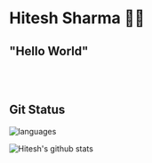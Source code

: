 # Hitesh Sharma 👨‍💻
## "Hello World"

<!--
 
**0124hitesh/0124hitesh** is a ✨ _special_ ✨ repository because its `README.md` (this file) appears on your GitHub profile.

Here are some ideas to get you started:

- 🔭 I’m currently working on ...
- 👯 I’m looking to collaborate on Web Desiging ...
- 🤔 I’m looking for help with ...
- 💬 Ask me about ...
- 📫 How to reach me: hitesh.sharma_cs18@gla.ac.in
- 😄 Pronouns: ...
- ⚡ Fun fact: ...
-->

<br/><br/>
<!--![Top Langs](https://github-readme-stats.vercel.app/api/top-langs/?username=0124hitesh&theme=tokyonight)<br/>-->
## Git Status

![languages](https://github-readme-stats-eight-theta.vercel.app/api/top-langs/?username=0124hitesh&layout=compact&hide=css,issues&theme=tokyonight)

<!-- ![Streak](https://github-readme-streak-stats.herokuapp.com/?user=0124hitesh&show_icons=true&theme=tokyonight)<br/> -->
![Hitesh's github stats](https://github-readme-stats.vercel.app/api?username=0124hitesh&theme=tokyonight)<br/>



